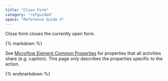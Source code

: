 ```yaml
---
title: "Close Form"
category: "refguide4"
space: "Reference Guide 4"
---
```

Close form closes the currently open form.

<div class="alert alert-info">{% markdown %}

See [Microflow Element Common Properties](Microflow+Element+Common+Properties) for properties that all activities share (e.g. caption). This page only describes the properties specific to the action.

{% endmarkdown %}</div>